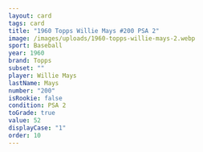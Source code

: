 ```yaml
---
layout: card
tags: card
title: "1960 Topps Willie Mays #200 PSA 2"
image: /images/uploads/1960-topps-willie-mays-2.webp
sport: Baseball
year: 1960
brand: Topps
subset: ""
player: Willie Mays
lastName: Mays
number: "200"
isRookie: false
condition: PSA 2
toGrade: true
value: 52
displayCase: "1"
order: 10
---
```


